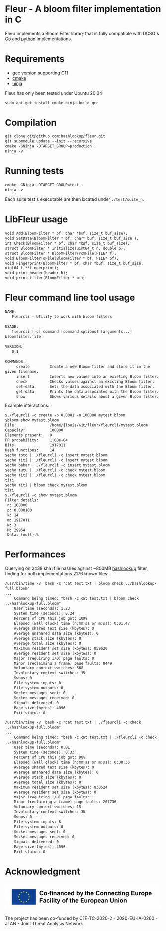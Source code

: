 # Fleur - A bloom filter implementation in C
Fleur implements a Bloom Filter library that is fully compatible with DCSO's [Go](https://github.com/DCSO/bloom) and [python](https://github.com/DCSO/flor) implementations.

# Requirements
- gcc version supporting C11
- [cmake](https://ninja-build.org/)
- [ninja](https://ninja-build.org/)

Fleur has only been tested under Ubuntu 20.04
```
sudo apt-get install cmake ninja-build gcc
```

# Compilation
```
git clone git@github.com:hashlookup/fleur.git
git submodule update --init --recursive
cmake -GNinja -DTARGET_GROUP=production . 
ninja -v
```

# Running tests
```
cmake -GNinja -DTARGET_GROUP=test . 
ninja -v
```
Each suite test's executable are then located under `./test/suite_n`.

# LibFleur usage
```
void Add(BloomFilter * bf, char *buf, size_t buf_size);
void SetData(BloomFilter * bf, char* buf, size_t buf_size );
int Check(BloomFilter * bf, char *buf, size_t buf_size);
struct BloomFilter * Initialize(uint64_t n, double p);
struct BloomFilter * BloomFilterFromFile(FILE* f);
void BloomFilterToFile(BloomFilter * bf, FILE* of);
void Fingerprint(BloomFilter * bf, char *buf, size_t buf_size, uint64_t **fingerprint);
void print_header(header h);
void print_filter(BloomFilter * bf);
```

# Fleur command line tool usage
```
NAME:
   Fleurcli - Utility to work with bloom filters

USAGE:
   fleurcli [-c] command [command options] [arguments...] bloomfilter.file

VERSION:
   0.1

COMMANDS:
     create         Create a new Bloom filter and store it in the given filename.
     insert         Inserts new values into an existing Bloom filter.
     check          Checks values against an existing Bloom filter.
     set-data       Sets the data associated with the Bloom filter.
     get-data       Prints the data associated with the Bloom filter.
     show           Shows various details about a given Bloom filter.
```
Example interactions:
```
$./fleurcli -c create -p 0.0001 -n 100000 mytest.bloom
$bloom show mytest.bloom
File:				/home/jlouis/Git/fleur/fleurcli/mytest.bloom
Capacity:			100000
Elements present:	0
FP probability:		1.00e-04
Bits:				1917011
Hash functions:		14
$echo toto | ./fleurcli -c insert mytest.bloom 
$echo titi | ./fleurcli -c insert mytest.bloom 
$echo babar | ./fleurcli -c insert mytest.bloom
$echo tutu | ./fleurcli -c check mytest.bloom
$echo titi | ./fleurcli -c check mytest.bloom
titi
$echo titi | bloom check mytest.bloom 
titi
$./fleurcli -c show mytest.bloom 
Filter details:
 n: 100000 
 p: 0.000100
 k: 14 
 m: 1917011 
 N: 3 
 M: 29954
 Data: (null).%
```

# Performances
Querying on 2438 sha1 file hashes against ~800MB [hashlookup](https://hashlookup.circl.lu/) filter, finding for both implementations 2176 known files:
```
/usr/bin/time -v  bash -c "cat test.txt | bloom check ../hashlookup-full.bloom"
...
	Command being timed: "bash -c cat test.txt | bloom check ../hashlookup-full.bloom"
	User time (seconds): 1.23
	System time (seconds): 0.24
	Percent of CPU this job got: 100%
	Elapsed (wall clock) time (h:mm:ss or m:ss): 0:01.47
	Average shared text size (kbytes): 0
	Average unshared data size (kbytes): 0
	Average stack size (kbytes): 0
	Average total size (kbytes): 0
	Maximum resident set size (kbytes): 859620
	Average resident set size (kbytes): 0
	Major (requiring I/O) page faults: 0
	Minor (reclaiming a frame) page faults: 8449
	Voluntary context switches: 568
	Involuntary context switches: 15
	Swaps: 0
	File system inputs: 0
	File system outputs: 0
	Socket messages sent: 0
	Socket messages received: 0
	Signals delivered: 0
	Page size (bytes): 4096
	Exit status: 0
```

```
/usr/bin/time -v  bash -c "cat test.txt | ./fleurcli -c check ../hashlookup-full.bloom"
...
	Command being timed: "bash -c cat test.txt | ./fleurcli -c check ../hashlookup-full.bloom"
	User time (seconds): 0.01
	System time (seconds): 0.33
	Percent of CPU this job got: 98%
	Elapsed (wall clock) time (h:mm:ss or m:ss): 0:00.35
	Average shared text size (kbytes): 0
	Average unshared data size (kbytes): 0
	Average stack size (kbytes): 0
	Average total size (kbytes): 0
	Maximum resident set size (kbytes): 830524
	Average resident set size (kbytes): 0
	Major (requiring I/O) page faults: 1
	Minor (reclaiming a frame) page faults: 207736
	Voluntary context switches: 15
	Involuntary context switches: 30
	Swaps: 0
	File system inputs: 8
	File system outputs: 0
	Socket messages sent: 0
	Socket messages received: 0
	Signals delivered: 0
	Page size (bytes): 4096
	Exit status: 0
```

# Acknowledgment

![](./img/cef.png)

The project has been co-funded by CEF-TC-2020-2 - 2020-EU-IA-0260 - JTAN - Joint Threat Analysis Network.
